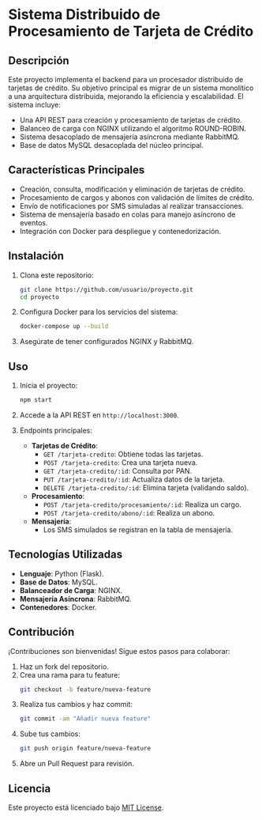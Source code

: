 
# Sistema Distribuido de Procesamiento de Tarjeta de Crédito

## Descripción
Este proyecto implementa el backend para un procesador distribuido de tarjetas de crédito. Su objetivo principal es migrar de un sistema monolítico a una arquitectura distribuida, mejorando la eficiencia y escalabilidad. El sistema incluye:

- Una API REST para creación y procesamiento de tarjetas de crédito.
- Balanceo de carga con NGINX utilizando el algoritmo ROUND-ROBIN.
- Sistema desacoplado de mensajería asíncrona mediante RabbitMQ.
- Base de datos MySQL desacoplada del núcleo principal.

## Características Principales
- Creación, consulta, modificación y eliminación de tarjetas de crédito.
- Procesamiento de cargos y abonos con validación de límites de crédito.
- Envío de notificaciones por SMS simuladas al realizar transacciones.
- Sistema de mensajería basado en colas para manejo asíncrono de eventos.
- Integración con Docker para despliegue y contenedorización.

## Instalación
1. Clona este repositorio:
   ```bash
   git clone https://github.com/usuario/proyecto.git
   cd proyecto
   ```



2. Configura Docker para los servicios del sistema:
   ```bash
   docker-compose up --build
   ```

3. Asegúrate de tener configurados NGINX y RabbitMQ.

## Uso
1. Inicia el proyecto:
   ```bash
   npm start
   ```

2. Accede a la API REST en `http://localhost:3000`.

3. Endpoints principales:
   - **Tarjetas de Crédito**:
     - `GET /tarjeta-credito`: Obtiene todas las tarjetas.
     - `POST /tarjeta-credito`: Crea una tarjeta nueva.
     - `GET /tarjeta-credito/:id`: Consulta por PAN.
     - `PUT /tarjeta-credito/:id`: Actualiza datos de la tarjeta.
     - `DELETE /tarjeta-credito/:id`: Elimina tarjeta (validando saldo).
   - **Procesamiento**:
     - `POST /tarjeta-credito/procesamiento/:id`: Realiza un cargo.
     - `POST /tarjeta-credito/abono/:id`: Realiza un abono.
   - **Mensajería**:
     - Los SMS simulados se registran en la tabla de mensajería.

## Tecnologías Utilizadas
- **Lenguaje**: Python (Flask).
- **Base de Datos**: MySQL.
- **Balanceador de Carga**: NGINX.
- **Mensajería Asíncrona**: RabbitMQ.
- **Contenedores**: Docker.

## Contribución
¡Contribuciones son bienvenidas! Sigue estos pasos para colaborar:

1. Haz un fork del repositorio.
2. Crea una rama para tu feature:
   ```bash
   git checkout -b feature/nueva-feature
   ```
3. Realiza tus cambios y haz commit:
   ```bash
   git commit -am "Añadir nueva feature"
   ```
4. Sube tus cambios:
   ```bash
   git push origin feature/nueva-feature
   ```
5. Abre un Pull Request para revisión.

## Licencia
Este proyecto está licenciado bajo [MIT License](LICENSE).

